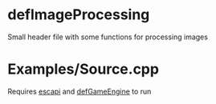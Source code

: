 # defImageProcessing
Small header file with some functions for processing images

# Examples/Source.cpp
Requires [escapi](https://github.com/jarikomppa/escapi) and [defGameEngine](https://github.com/defini7/defGameEngine) to run
